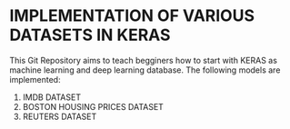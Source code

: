 # IMPLEMENTATION OF VARIOUS DATASETS IN KERAS
This Git Repository aims to teach begginers how to start with KERAS as machine learning and deep learning database.
The following models are implemented:

1. IMDB DATASET
2. BOSTON HOUSING PRICES DATASET
3. REUTERS DATASET
